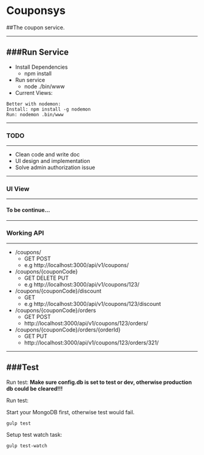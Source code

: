 # Couponsys
##The coupon service.

---
###Run Service
---
* Install Dependencies
  + npm install
* Run service
  + node ./bin/www
* Current Views:

```
Better with nodemon:
Install: npm install -g nodemon
Run: nodemon .bin/www
```
---

### TODO
---
* Clean code and write doc
* UI design and implementation
* Solve admin authorization issue

---
### UI View
---
#### To be continue...

---
### Working API
---
* /coupons/
  - GET POST
  - e.g http://localhost:3000/api/v1/coupons/
* /coupons/{couponCode}
  - GET DELETE PUT
  - e.g http://localhost:3000/api/v1/coupons/123/
* /coupons/{couponCode}/discount
  - GET
  - e.g http://localhost:3000/api/v1/coupons/123/discount
* /coupons/{couponCode}/orders
  - GET POST
  - http://localhost:3000/api/v1/coupons/123/orders/
* /coupons/{couponCode}/orders/{orderId}
  - GET PUT
  - http://localhost:3000/api/v1/coupons/123/orders/321/

---
###Test
---
Run test:
**Make sure config.db is set to test or dev, otherwise production db could be cleared!!!**

Run test:

Start your MongoDB first, otherwise test would fail.

```
gulp test
```

Setup test watch task:

```
gulp test-watch
```